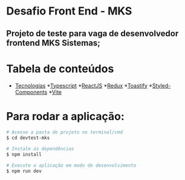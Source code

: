 # Desafio Front End - MKS


## Projeto de teste para vaga de desenvolvedor frontend MKS Sistemas;

Tabela de conteúdos
=================
<!--ts-->
   * [Tecnologias](#tecnologias)
    *[Typescript](#typescript)
    *[ReactJS](#reactjs)
    *[Redux](#redux)
    *[Toastify](#toastify)
    *[Styled-Components](#styled-components)
    *[Vite](#vite)
<!--te-->

# Para rodar a aplicação:
```bash
# Acesse a pasta do projeto no terminal/cmd
$ cd devtest-mks

# Instale as dependências
$ npm install

# Execute a aplicação em modo de desenvolvimento
$ npm run dev
```